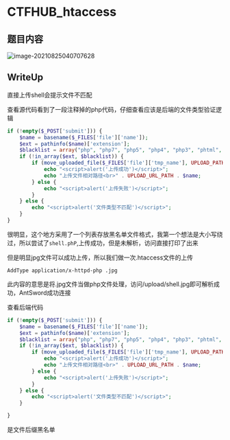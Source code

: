 # CTFHUB_htaccess

## 题目内容

![image-20210825040707628](/home/adian/note/Study_Note/网络安全/CTF/pic/26.png)


## WriteUp

直接上传shell会提示文件不匹配

查看源代码看到了一段注释掉的php代码，仔细查看应该是后端的文件类型验证逻辑

```PHP
if (!empty($_POST['submit'])) {
    $name = basename($_FILES['file']['name']);
    $ext = pathinfo($name)['extension'];
    $blacklist = array("php", "php7", "php5", "php4", "php3", "phtml", "pht", "jsp", "jspa", "jspx", "jsw", "jsv", "jspf", "jtml", "asp", "aspx", "asa", "asax", "ascx", "ashx", "asmx", "cer", "swf");
    if (!in_array($ext, $blacklist)) {
        if (move_uploaded_file($_FILES['file']['tmp_name'], UPLOAD_PATH . $name)) {
            echo "<script>alert('上传成功')</script>";
            echo "上传文件相对路径<br>" . UPLOAD_URL_PATH . $name;
        } else {
            echo "<script>alert('上传失败')</script>";
        }
    } else {
        echo "<script>alert('文件类型不匹配')</script>";
    }
}
```

很明显，这个地方采用了一个列表存放黑名单文件格式，我第一个想法是大小写绕过，所以尝试了`shell.phP`,上传成功，但是未解析，访问直接打印了出来

但是明显jpg文件可以成功上传，所以我们做一次.htaccess文件的上传

```
AddType application/x-httpd-php .jpg
```

此内容的意思是将.jpg文件当做php文件处理，访问/upload/shell.jpg即可解析成功，AntSword成功连接

查看后端代码

```php
if (!empty($_POST['submit'])) {
    $name = basename($_FILES['file']['name']);
    $ext = pathinfo($name)['extension'];
    $blacklist = array("php", "php7", "php5", "php4", "php3", "phtml", "pht", "jsp", "jspa", "jspx", "jsw", "jsv", "jspf", "jtml", "asp", "aspx", "asa", "asax", "ascx", "ashx", "asmx", "cer", "swf");
    if (!in_array($ext, $blacklist)) {
        if (move_uploaded_file($_FILES['file']['tmp_name'], UPLOAD_PATH . $name)) {
            echo "<script>alert('上传成功')</script>";
            echo "上传文件相对路径<br>" . UPLOAD_URL_PATH . $name;
        } else {
            echo "<script>alert('上传失败')</script>";
        }
    } else {
        echo "<script>alert('文件类型不匹配')</script>";
    }

}
```

是文件后缀黑名单
